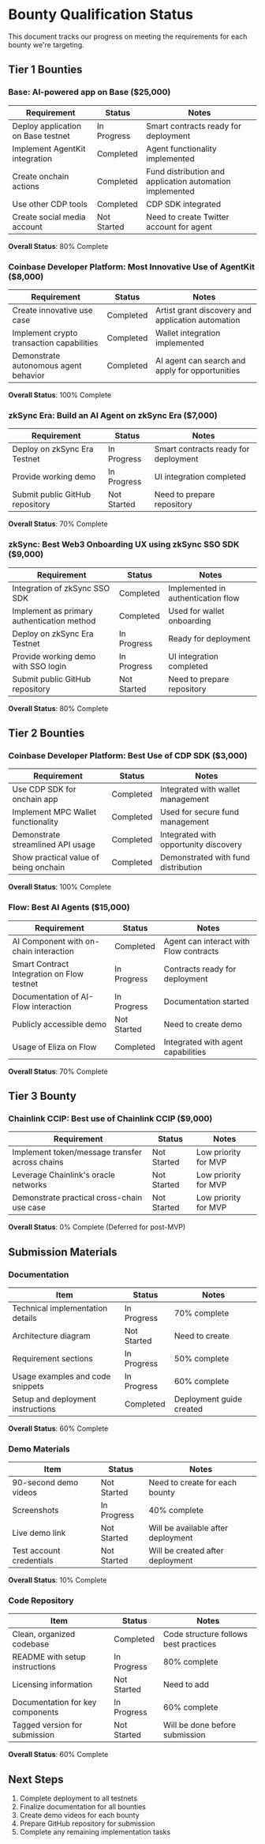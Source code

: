 # Bounty Qualification Status

This document tracks our progress on meeting the requirements for each bounty we're targeting.

## Tier 1 Bounties

### Base: AI-powered app on Base ($25,000)

| Requirement | Status | Notes |
|-------------|--------|-------|
| Deploy application on Base testnet | In Progress | Smart contracts ready for deployment |
| Implement AgentKit integration | Completed | Agent functionality implemented |
| Create onchain actions | Completed | Fund distribution and application automation implemented |
| Use other CDP tools | Completed | CDP SDK integrated |
| Create social media account | Not Started | Need to create Twitter account for agent |

**Overall Status**: 80% Complete

### Coinbase Developer Platform: Most Innovative Use of AgentKit ($8,000)

| Requirement | Status | Notes |
|-------------|--------|-------|
| Create innovative use case | Completed | Artist grant discovery and application automation |
| Implement crypto transaction capabilities | Completed | Wallet integration implemented |
| Demonstrate autonomous agent behavior | Completed | AI agent can search and apply for opportunities |

**Overall Status**: 100% Complete

### zkSync Era: Build an AI Agent on zkSync Era ($7,000)

| Requirement | Status | Notes |
|-------------|--------|-------|
| Deploy on zkSync Era Testnet | In Progress | Smart contracts ready for deployment |
| Provide working demo | In Progress | UI integration completed |
| Submit public GitHub repository | Not Started | Need to prepare repository |

**Overall Status**: 70% Complete

### zkSync: Best Web3 Onboarding UX using zkSync SSO SDK ($9,000)

| Requirement | Status | Notes |
|-------------|--------|-------|
| Integration of zkSync SSO SDK | Completed | Implemented in authentication flow |
| Implement as primary authentication method | Completed | Used for wallet onboarding |
| Deploy on zkSync Era Testnet | In Progress | Ready for deployment |
| Provide working demo with SSO login | In Progress | UI integration completed |
| Submit public GitHub repository | Not Started | Need to prepare repository |

**Overall Status**: 80% Complete

## Tier 2 Bounties

### Coinbase Developer Platform: Best Use of CDP SDK ($3,000)

| Requirement | Status | Notes |
|-------------|--------|-------|
| Use CDP SDK for onchain app | Completed | Integrated with wallet management |
| Implement MPC Wallet functionality | Completed | Used for secure fund management |
| Demonstrate streamlined API usage | Completed | Integrated with opportunity discovery |
| Show practical value of being onchain | Completed | Demonstrated with fund distribution |

**Overall Status**: 100% Complete

### Flow: Best AI Agents ($15,000)

| Requirement | Status | Notes |
|-------------|--------|-------|
| AI Component with on-chain interaction | Completed | Agent can interact with Flow contracts |
| Smart Contract Integration on Flow testnet | In Progress | Contracts ready for deployment |
| Documentation of AI-Flow interaction | In Progress | Documentation started |
| Publicly accessible demo | Not Started | Need to create demo |
| Usage of Eliza on Flow | Completed | Integrated with agent capabilities |

**Overall Status**: 70% Complete

## Tier 3 Bounty

### Chainlink CCIP: Best use of Chainlink CCIP ($9,000)

| Requirement | Status | Notes |
|-------------|--------|-------|
| Implement token/message transfer across chains | Not Started | Low priority for MVP |
| Leverage Chainlink's oracle networks | Not Started | Low priority for MVP |
| Demonstrate practical cross-chain use case | Not Started | Low priority for MVP |

**Overall Status**: 0% Complete (Deferred for post-MVP)

## Submission Materials

### Documentation

| Item | Status | Notes |
|------|--------|-------|
| Technical implementation details | In Progress | 70% complete |
| Architecture diagram | Not Started | Need to create |
| Requirement sections | In Progress | 50% complete |
| Usage examples and code snippets | In Progress | 60% complete |
| Setup and deployment instructions | Completed | Deployment guide created |

**Overall Status**: 60% Complete

### Demo Materials

| Item | Status | Notes |
|------|--------|-------|
| 90-second demo videos | Not Started | Need to create for each bounty |
| Screenshots | In Progress | 40% complete |
| Live demo link | Not Started | Will be available after deployment |
| Test account credentials | Not Started | Will be created after deployment |

**Overall Status**: 10% Complete

### Code Repository

| Item | Status | Notes |
|------|--------|-------|
| Clean, organized codebase | Completed | Code structure follows best practices |
| README with setup instructions | In Progress | 80% complete |
| Licensing information | Not Started | Need to add |
| Documentation for key components | In Progress | 60% complete |
| Tagged version for submission | Not Started | Will be done before submission |

**Overall Status**: 60% Complete

## Next Steps

1. Complete deployment to all testnets
2. Finalize documentation for all bounties
3. Create demo videos for each bounty
4. Prepare GitHub repository for submission
5. Complete any remaining implementation tasks 